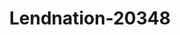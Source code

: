 ---
f_zip-code: 65020
f_state-code: MO
title: Lendnation-20348
f_phone: 573-317-1739
f_city-only: Camdenton
f_address: 10 Camden Ct Camdenton
f_location-unique-id: '20348'
slug: lendnation-20348
updated-on: '2024-05-30T13:46:58.046Z'
created-on: '2024-05-30T13:36:59.803Z'
published-on: '2024-05-30T13:54:32.469Z'
f_city-state: cms/city/camdenton-mo.md
f_company: cms/company/lendnation.md
f_state: cms/state/missouri.md
layout: '[payday-loan].html'
tags: payday-loan
---